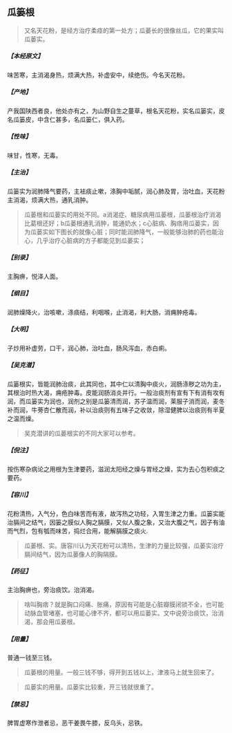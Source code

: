 ## 瓜篓根

> 又名天花粉，是经方治疗柔痉的第一处方；瓜蒌长的很像丝瓜，它的果实叫瓜蒌实。

##### 【本经原文】
味苦寒，主消渴身热，烦满大热，补虚安中，续绝伤。今名天花粉。
##### 【产地】
产我国陕西者良，他处亦有之，为山野自生之蔓草，根名天花粉，实名瓜篓实，皮名瓜篓皮，中含仁甚多，名瓜篓仁，俱入药。
##### 【性味】
味甘，性寒，无毒。
##### 【主治】
瓜篓实为润肺降气要药，主袪痰止嗽，涤胸中垢腻，润心肺及胃，治吐血，天花粉主消渴，烦满大热，通乳消肿。

> 瓜蒌根和瓜蒌实的用处不同。a消渴症、糖尿病用瓜蒌根，瓜蒌根治疗消渴比葛根还好；‍b瓜蒌根通乳消肿，能通奶水；c心脏病、胸痞用瓜蒌实，因为瓜蒌实如下图长的就像心脏；同时能润肺降气，一般能够治肺的药也能治心，几乎治疗心脏病的方子都能见到瓜蒌实；

##### 【别录】
主胸痹，悦泽人面。
##### 【纲目】
润肺燥降火，治咳嗽，涤痰结，利咽喉，止消渴，利大肠，消痈肿疮毒。
##### 【大明】
子炒用补虚劳，口干，润心肺，治吐血，肠风泻血，赤白痢。
##### 【吴克潜】
瓜篓根实，皆能润肺治痰，此其同也，其中仁以清胸中痰火，润肠涤秽之功为主，其根治时热大渴，痈疮肿毒。皮能润肠消炎并行。一般治痰剂有宣有下有消有攻有润，而瓜篓实为润也，润剂之别是瓜篓清而润，苏子温而润，莱服子消而润，麦冬补而润，牛蒡杏仁散而润，补以治痰则有五味子之收敛，除湿健脾以治痰则有半夏之温而燥。

> 吴克潜讲的瓜蒌根实的不同大家可以参考。

##### 【倪注】
按伤寒杂病论之用根为生津要药，滋润太阳经之燥与胃经之燥，实为去心包积痰之要药。
##### 【容川】
花粉清热，入气分，色白味苦而有液，故泻热之功轻，入胃生津之力重。瓜篓实能治膈间之结气，因篓之膜似人胸之膈膜，又似人腹之象，又治大腹之气，因子有油而气烈，包有瓠而味苦，捣烂合用，能解膈膜之痰火.

> 瓜蒌根、实。唐容川认为天花粉可以清热，生津的力量比较强，瓜蒌实治疗膈间结气，因为瓜蒌像人的胸隔膜。

##### 【药征】
主治胸痹也，旁治痰饮。治消渴。

> 啥叫胸痞？就是胸口闷痛、胀痛，原因有可能是心脏瓣膜闭锁不全，也可能动脉血管堵塞，也可能心律不齐，都可以用瓜蒌实。文中说旁治痰饮，治消渴，那会用瓜蒌根。

##### 【用量】
普通一钱至三钱。

> 瓜蒌根的用量。一般三钱不够，得开到五钱以上，津液马上就生回来了。

> 瓜蒌实的用量。瓜蒌实比较重，开三钱就很重了。

##### 【禁忌】
脾胃虚寒作泄者忌，恶干姜畏牛膝，反乌头，忌铁。